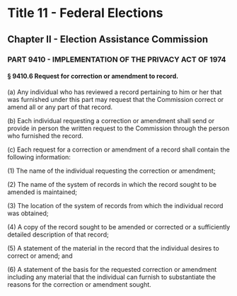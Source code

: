 
# Title 11 - Federal Elections
## Chapter II - Election Assistance Commission
### PART 9410 - IMPLEMENTATION OF THE PRIVACY ACT OF 1974
#### § 9410.6 Request for correction or amendment to record.

(a) Any individual who has reviewed a record pertaining to him or her that was furnished under this part may request that the Commission correct or amend all or any part of that record.

(b) Each individual requesting a correction or amendment shall send or provide in person the written request to the Commission through the person who furnished the record.

(c) Each request for a correction or amendment of a record shall contain the following information:

(1) The name of the individual requesting the correction or amendment;

(2) The name of the system of records in which the record sought to be amended is maintained;

(3) The location of the system of records from which the individual record was obtained;

(4) A copy of the record sought to be amended or corrected or a sufficiently detailed description of that record;

(5) A statement of the material in the record that the individual desires to correct or amend; and

(6) A statement of the basis for the requested correction or amendment including any material that the individual can furnish to substantiate the reasons for the correction or amendment sought.
